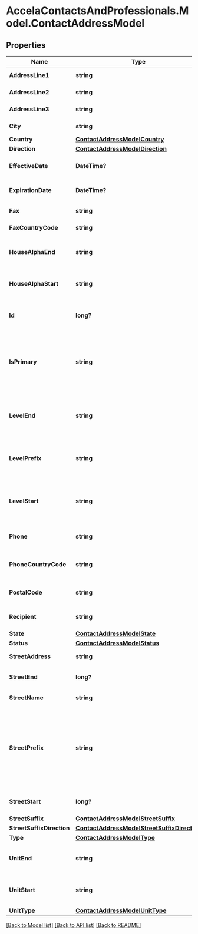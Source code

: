 # AccelaContactsAndProfessionals.Model.ContactAddressModel
## Properties

Name | Type | Description | Notes
------------ | ------------- | ------------- | -------------
**AddressLine1** | **string** | The first line of the address. | [optional] 
**AddressLine2** | **string** | The second line of the address. | [optional] 
**AddressLine3** | **string** | The third line of the address. | [optional] 
**City** | **string** | The name of the city | [optional] 
**Country** | [**ContactAddressModelCountry**](ContactAddressModelCountry.md) |  | [optional] 
**Direction** | [**ContactAddressModelDirection**](ContactAddressModelDirection.md) |  | [optional] 
**EffectiveDate** | **DateTime?** |  The date when the address takes effect. | [optional] 
**ExpirationDate** | **DateTime?** |  The date when the address expires. | [optional] 
**Fax** | **string** | The fax number for the contact. | [optional] 
**FaxCountryCode** | **string** | Fax Number Country Code | [optional] 
**HouseAlphaEnd** | **string** | The ending street number that makes up the address. | [optional] 
**HouseAlphaStart** | **string** | The beginning street number that makes up the address. | [optional] 
**Id** | **long?** | The id of the address assigned by the Civic Platform server. | [optional] 
**IsPrimary** | **string** | Indicates whether or not to designate the address as the primary address. Only one address can be primary at any given time. | [optional] 
**LevelEnd** | **string** | The ending level number (floor number) that makes up the address within a complex. | [optional] 
**LevelPrefix** | **string** | The prefix for the level numbers (floor numbers) that make up the address. | [optional] 
**LevelStart** | **string** | The beginning level number (floor number) that makes up the address within a complex. | [optional] 
**Phone** | **string** | The phone number of the user. | [optional] 
**PhoneCountryCode** | **string** | The country code for the assoicated phone number. | [optional] 
**PostalCode** | **string** | The postal ZIP code for the address. | [optional] 
**Recipient** | **string** | The contact person for the contact address. | [optional] 
**State** | [**ContactAddressModelState**](ContactAddressModelState.md) |  | [optional] 
**Status** | [**ContactAddressModelStatus**](ContactAddressModelStatus.md) |  | [optional] 
**StreetAddress** | **string** | The street address. | [optional] 
**StreetEnd** | **long?** | The end of a range of street numbers. | [optional] 
**StreetName** | **string** | The street name for the address. | [optional] 
**StreetPrefix** | **string** | Any part of an address that appears before a street name or number. For example, if the address is 123 West Main, \&quot;West\&quot; is the street prefix. | [optional] 
**StreetStart** | **long?** | The start of a range of street numbers. | [optional] 
**StreetSuffix** | [**ContactAddressModelStreetSuffix**](ContactAddressModelStreetSuffix.md) |  | [optional] 
**StreetSuffixDirection** | [**ContactAddressModelStreetSuffixDirection**](ContactAddressModelStreetSuffixDirection.md) |  | [optional] 
**Type** | [**ContactAddressModelType**](ContactAddressModelType.md) |  | [optional] 
**UnitEnd** | **string** | The end parameter of a range of unit numbers. | [optional] 
**UnitStart** | **string** | The starting parameter of a range of unit numbers. | [optional] 
**UnitType** | [**ContactAddressModelUnitType**](ContactAddressModelUnitType.md) |  | [optional] 

[[Back to Model list]](../README.md#documentation-for-models) [[Back to API list]](../README.md#documentation-for-api-endpoints) [[Back to README]](../README.md)

